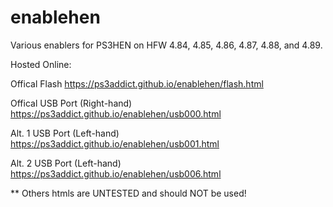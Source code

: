 # enablehen
Various enablers for PS3HEN on HFW 4.84, 4.85, 4.86, 4.87, 4.88, and 4.89.

Hosted Online:

Offical Flash https://ps3addict.github.io/enablehen/flash.html

Offical USB Port (Right-hand) https://ps3addict.github.io/enablehen/usb000.html

Alt. 1 USB Port (Left-hand) https://ps3addict.github.io/enablehen/usb001.html

Alt. 2 USB Port (Left-hand) https://ps3addict.github.io/enablehen/usb006.html


** Others htmls are UNTESTED and should NOT be used!
